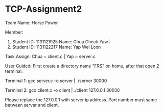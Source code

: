 # TCP-Assignment2

Team Name: Horse Power

Member:
1. Student ID: 1131121925  Name: Chua Cheok Yaw   |
2. Student ID: 1131122217  Name: Yap Wei Loon 


Task Assign:
Chua ~ client.c  |
Yap ~ server.c


User Guided:
First create a directory name "FRS" on home, after that open 2 terminal.


Terminal 1:
gcc server.c -o server  |
./server 30000

Terminal 2:
gcc client.c -o client  |
./client 127.0.0.1 30000


Please replace the 127.0.0.1 with server ip address.
Port number must same between server and client.
